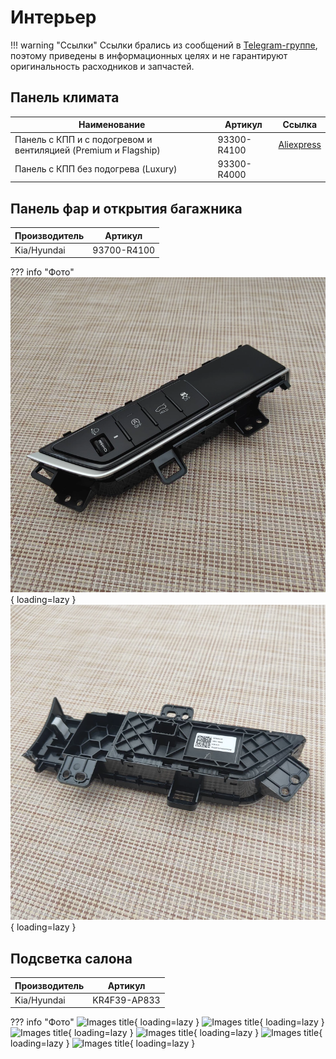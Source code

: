 # Интерьер

!!! warning "Ссылки"
    Ссылки брались из сообщений в [Telegram-группе](https://t.me/Kia_Sportage_5_Turbo), поэтому приведены в информационных целях и не гарантируют оригинальность расходников и запчастей.

## Панель климата

| Наименование | Артикул | Ссылка |
| --- | --- | --- |
|Панель с КПП и с подогревом и вентиляцией (Premium и Flagship) | 93300-R4100 | [Aliexpress](https://sl.aliexpress.ru/p?key=wTegVGx)
|Панель с КПП без подогрева (Luxury)| 93300-R4000 |

## Панель фар и открытия багажника

| Производитель | Артикул   |
|---|---|
| Kia/Hyundai | 93700-R4100 |

??? info "Фото"
    ![Images title](../images/panel_2.webp){ loading=lazy }
    ![Images title](../images/panel_1.webp){ loading=lazy }


## Подсветка салона
| Производитель | Артикул |
| --- | --- |
| Kia/Hyundai | KR4F39-AP833 |

??? info "Фото"
    ![Images title](../images/KR4F39-AP833_1.avif){ loading=lazy }
    ![Images title](../images/KR4F39-AP833_2.avif){ loading=lazy }
    ![Images title](../images/KR4F39-AP833_3.avif){ loading=lazy }
    ![Images title](../images/KR4F39-AP833_4.avif){ loading=lazy }
    ![Images title](../images/KR4F39-AP833_5.avif){ loading=lazy }
    ![Images title](../images/KR4F39-AP833_6.avif){ loading=lazy }
    